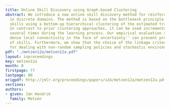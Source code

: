 ```yaml
---
title: Online Skill Discovery using Graph-based Clustering
abstract: We introduce a new online skill discovery method for reinforcement learning
  in discrete domains. The method is based on the bottleneck principle and identifies
  skills using a bottom-up hierarchical clustering of the estimated transition graph.
  In contrast to prior clustering approaches, it can be used incrementally and thus
  several times during the learning process. Our empirical evaluation shows that ``assuming
  dense local connectivity in the face of uncertainty'' can prevent premature identification
  of skills. Furthermore, we show that the choice of the linkage criterion is crucial
  for dealing with non-random sampling policies and stochastic environments.
pdf: "./metzen12a/metzen12a.pdf"
layout: inproceedings
key: metzen12a
month: 0
firstpage: 77
lastpage: 88
origpdf: http://jmlr.org/proceedings/papers/v24/metzen12a/metzen12a.pdf
sections: 
authors:
- given: Jan Hendrik
  family: Metzen
---
```

